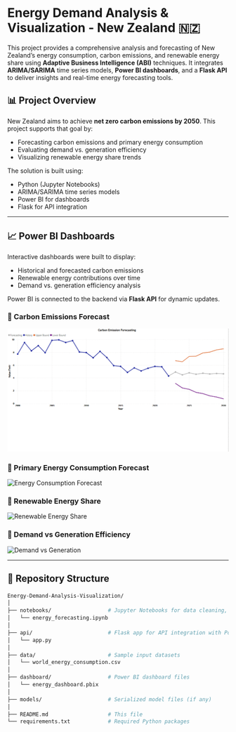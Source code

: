 # Energy Demand Analysis & Visualization - New Zealand 🇳🇿

This project provides a comprehensive analysis and forecasting of New Zealand’s energy consumption, carbon emissions, and renewable energy share using **Adaptive Business Intelligence (ABI)** techniques. It integrates **ARIMA/SARIMA** time series models, **Power BI dashboards**, and a **Flask API** to deliver insights and real-time energy forecasting tools.

## 📊 Project Overview

New Zealand aims to achieve **net zero carbon emissions by 2050**. This project supports that goal by:
- Forecasting carbon emissions and primary energy consumption
- Evaluating demand vs. generation efficiency
- Visualizing renewable energy share trends

The solution is built using:
- Python (Jupyter Notebooks)
- ARIMA/SARIMA time series models
- Power BI for dashboards
- Flask for API integration

---

## 📈 Power BI Dashboards

Interactive dashboards were built to display:
- Historical and forecasted carbon emissions
- Renewable energy contributions over time
- Demand vs. generation efficiency analysis

Power BI is connected to the backend via **Flask API** for dynamic updates.

### 🔹 Carbon Emissions Forecast
![Carbon Emissions Forecast](images//Carbon-Emmission-Forecasting.png)

### 🔹 Primary Energy Consumption Forecast
![Energy Consumption Forecast](images/energy_consumption.png)

### 🔹 Renewable Energy Share
![Renewable Energy Share](images/renewable_share.png)

### 🔹 Demand vs Generation Efficiency
![Demand vs Generation](images/demand_vs_generation.png)

---

## 📂 Repository Structure

```bash
Energy-Demand-Analysis-Visualization/
│
├── notebooks/                  # Jupyter Notebooks for data cleaning, EDA, modeling
│   └── energy_forecasting.ipynb
│
├── api/                        # Flask app for API integration with Power BI
│   └── app.py
│
├── data/                       # Sample input datasets
│   └── world_energy_consumption.csv
│
├── dashboard/                  # Power BI dashboard files
│   └── energy_dashboard.pbix
│
├── models/                     # Serialized model files (if any)
│
├── README.md                   # This file
└── requirements.txt            # Required Python packages
